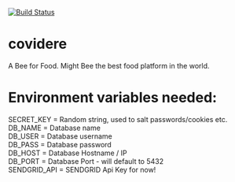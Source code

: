 [![Build Status](https://travis-ci.com/oktayalizada/covidere.svg?branch=master)](https://travis-ci.com/oktayalizada/covidere)

# covidere
A Bee for Food. Might Bee the best food platform in the world.

# Environment variables needed:
SECRET_KEY = Random string, used to salt passwords/cookies etc.  
DB_NAME = Database name  
DB_USER = Database username  
DB_PASS = Database password  
DB_HOST = Database Hostname / IP  
DB_PORT = Database Port - will default to 5432  
SENDGRID_API = SENDGRID Api Key for now!
